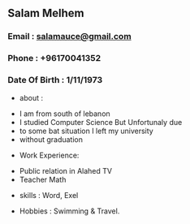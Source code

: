 ## **Salam Melhem**
### Email : salamauce@gmail.com
### Phone : +96170041352
### Date Of Birth : 1/11/1973

* about :
- I am from south of lebanon
- I studied Computer Science But Unfortunaly due 
- to some bat situation I left my university
- without graduation

* Work Experience:
- Public relation in Alahed TV
- Teacher Math

* skills :
Word, Exel

* Hobbies :
Swimming & Travel.
